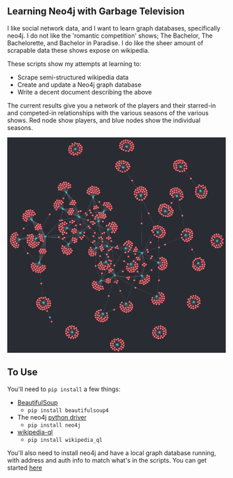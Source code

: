 ## Learning Neo4j with Garbage Television

I like social network data, and I want to learn graph databases, specifically neo4j. I do not like the 'romantic competition' shows; The Bachelor, The Bachelorette, and Bachelor in Paradise. I do like the sheer amount of scrapable data these shows expose on wikipedia. 

These scripts show my attempts at learning to:

* Scrape semi-structured wikipedia data
* Create and update a Neo4j graph database
* Write a decent document describing the above

The current results give you a network of the players and their starred-in and competed-in relationships with the various seasons of the various shows. Red node show players, and blue nodes show the individual seasons. 

![garbagenet v0.1](./doc/imgs/initial_net.png)

## To Use

You'll need to `pip install` a few things:

* [BeautifulSoup](https://pypi.org/project/beautifulsoup4/)
	- `pip install beautifulsoup4`
* The neo4j [python driver](https://neo4j.com/developer/python/)
	- `pip install neo4j`
* [wikipedia-ql](https://github.com/zverok/wikipedia_ql)
	- `pip install wikipedia_ql`
	
You'll also need to install neo4j and have a local graph database running, with address and auth info to match what's in the scripts. You can get started [here](https://neo4j.com/download/?ref=try-neo4j-lp)
